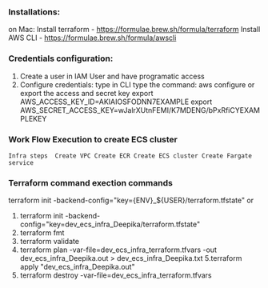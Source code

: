 ### Installations:
on Mac:
Install terraform - https://formulae.brew.sh/formula/terraform
Install AWS CLI - https://formulae.brew.sh/formula/awscli

### Credentials configuration:
1. Create a user in IAM User and have programatic access
2. Configure credentials: type 
in CLI type the command: aws configure
or export the access and secret key 
    export AWS_ACCESS_KEY_ID=AKIAIOSFODNN7EXAMPLE
    export AWS_SECRET_ACCESS_KEY=wJalrXUtnFEMI/K7MDENG/bPxRfiCYEXAMPLEKEY

### Work Flow Execution to create ECS cluster

`Infra steps 
Create VPC
Create ECR
Create ECS cluster
Create Fargate service `


### Terraform command exection commands

terraform init -backend-config="key={ENV}_${USER}/terraform.tfstate" or
1. terraform init -backend-config="key=dev_ecs_infra_Deepika/terraform.tfstate" 
2. terraform fmt
3. terraform validate
4. terraform plan -var-file=dev_ecs_infra_terraform.tfvars -out dev_ecs_infra_Deepika.out > dev_ecs_infra_Deepika.txt
5.terraform apply "dev_ecs_infra_Deepika.out"
6. terraform destroy -var-file=dev_ecs_infra_terraform.tfvars


